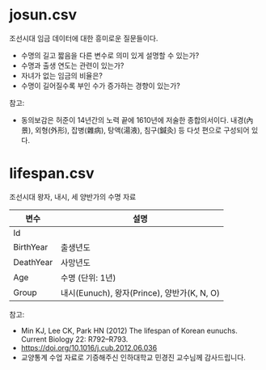 # josun.csv 

조선시대 임금 데이터에 대한 흥미로운 질문들이다.

- 수명의 길고 짧음을 다른 변수로 의미 있게 설명할 수 있는가?
- 수명과 출생 연도는 관련이 있는가?  
- 자녀가 없는 임금의 비율은?
- 수명이 길어질수록 부인 수가 증가하는 경향이 있는가? 

참고:
- 동의보감은 허준이 14년간의 노력 끝에 1610년에 저술한 종합의서이다. 내경(內景), 외형(外形), 잡병(雜病), 탕액(湯液), 침구(鍼灸) 등 다섯 편으로 구성되어 있다.

# lifespan.csv 

조선시대 왕자, 내시, 세 양반가의 수명 자료

| 변수| 설명 |
|---| --- |
|Id  | |
|BirthYear  | 출생년도|
|DeathYear  | 사망년도|
|Age | 수명 (단위: 1년) |
|Group | 내시(Eunuch), 왕자(Prince), 양반가(K, N, O) |

참고: 
- Min KJ, Lee CK, Park HN (2012) The lifespan of Korean eunuchs. Current Biology 22: R792–R793.
- https://doi.org/10.1016/j.cub.2012.06.036
- 교양통계 수업 자료로 기증해주신 인하대학교 민경진 교수님께 감사드립니다.
